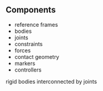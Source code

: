 ## Components
- reference frames
- bodies
- joints
- constraints
- forces
- contact geometry
- markers
- controllers

rigid bodies interconnected by joints